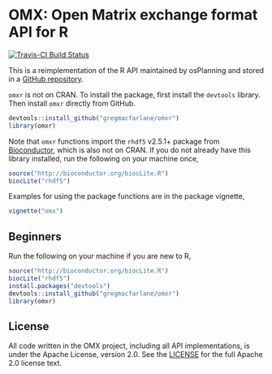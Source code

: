 OMX:  Open Matrix exchange format API for R
===

[![Travis-CI Build Status](https://travis-ci.org/gregmacfarlane/omxr.svg?branch=master)](https://travis-ci.org/gregmacfarlane/omxr)

This is a reimplementation of the R API maintained by osPlanning and stored in a
[GitHub repository](https://github.com/osPlanning/omx/).

`omxr` is not on CRAN. To install the package, first install the `devtools` library. Then
install `omxr` directly from GitHub.

```r
devtools::install_github("gregmacfarlane/omxr")
library(omxr)
```
    
Note that `omxr` functions import the `rhdf5` v2.5.1+ package from
[Bioconductor](http://bioconductor.org/packages/release/bioc/html/rhdf5.html),
which is also not on CRAN. If you do not already have this library installed, run 
the following on your machine once,

```r
source("http://bioconductor.org/biocLite.R")
biocLite("rhdf5")
```

Examples for using the package functions are in the package vignette,
```r
vignette("omx")
```

Beginners
-----------------
Run the following on your machine if you are new to R,

```r
source("http://bioconductor.org/biocLite.R")
biocLite("rhdf5")
install.packages("devtools")
devtools::install_github("gregmacfarlane/omxr")
library(omxr)
```

License 
-----------------
All code written in the OMX project, including all API implementations,
is under the Apache License,  version 2.0. See the [LICENSE](LICENSE) for the
full Apache 2.0 license text.
